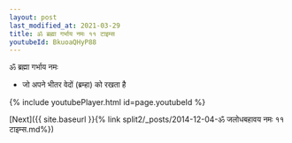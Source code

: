 ```yaml
---
layout: post
last_modified_at: 2021-03-29
title: ॐ ब्रह्मा गर्भाय नमः ११ टाइम्स
youtubeId: BkuoaQHyP88
---
```

 
 
 ॐ ब्रह्मा गर्भाय नमः  
 
 -  जो अपने भीतर वेदों (ब्रम्हा) को रखता है 
 
  
 
  
 
 
 
 
 
 


{% include youtubePlayer.html id=page.youtubeId %}
 
[Next]({{ site.baseurl }}{% link  split2/_posts/2014-12-04-ॐ जलोधबहावय नमः ११ टाइम्स.md%})
 
